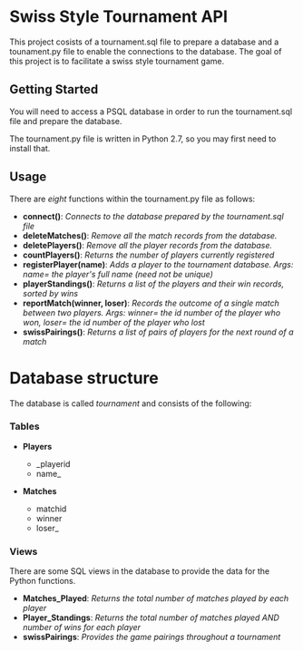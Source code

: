 # Swiss Style Tournament API

This project cosists of a tournament.sql file to prepare a database and a tounament.py file to enable the connections to the database. The goal of this  project is to facilitate a swiss style tournament game.

## Getting Started

You will need to access a PSQL database in order to run the tournament.sql file and prepare the database.

The tournament.py file is written in Python 2.7, so you may first need to install that.

## Usage

There are *eight* functions within the tournament.py file as follows:

* **connect()**: _Connects to the database prepared by the tournament.sql file_
* **deleteMatches()**: _Remove all the match records from the database._
* **deletePlayers()**: _Remove all the player records from the database._
* **countPlayers()**: _Returns the number of players currently registered_
* **registerPlayer(name)**: _Adds a player to the tournament database. Args: name= the player's full name (need not be unique)_
* **playerStandings()**: _Returns a list of the players and their win records, sorted by wins_
* **reportMatch(winner, loser)**: _Records the outcome of a single match between two players. Args: winner= the id number of the player who won, loser=  the id number of the player who lost_
* **swissPairings()**: _Returns a list of pairs of players for the next round of a match_


# Database structure

The database is called *tournament* and consists of the following:

### Tables

* **Players**
    - _playerid
    - name_

* **Matches** 
    - matchid
    - winner
    - loser_

### Views

There are some SQL views in the database to provide the data for the Python functions.

* **Matches_Played**: _Returns the total number of matches played by each player_
* **Player_Standings**: _Returns the total number of matches played AND number of wins for each player_
* **swissPairings**: _Provides the game pairings throughout a tournament_



